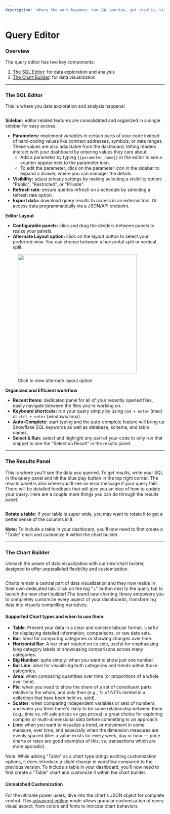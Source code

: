 ```yaml
---
description: 'Where the work happens: run SQL queries, get results, visualize them.'
---
```


# Query Editor

### Overview

The query editor has two key components:

1. [The SQL Editor](./#the-sql-editor): for data exploration and analysis
2. [The Chart Builder](./#the-chart-builder): for data visualization&#x20;

***

### The SQL Editor&#x20;

This is where you data exploration and analysis happens!

<figure><img src="../../../../../.gitbook/assets/Screenshot 2024-07-22 at 2.16.22 PM.png" alt=""><figcaption></figcaption></figure>

**Sidebar:** editor related features are consolidated and organized in a single sidebar for easy access.&#x20;

* **Parameters:**  implement variables in certain parts of your code instead of hard-coding values like contract addresses, symbols, or date ranges. These values are also adjustable from the dashboard, letting readers interact with your dashboard by entering values they care about.
  * Add a parameter by typing `{{parameter_name}}` in the editor to see a counter appear next to the parameter icon.&#x20;
  * To edit the parameter, click on the parameter icon in the sidebar to expand a drawer, where you can manager the details.&#x20;
* **Visibility:** adjust privacy settings by making selecting a visibility option: "Public", "Restricted", or "Private".
* **Refresh rate:** ensure queries refresh on a schedule by selecting a refresh rate option.
* **Export data:** download query results to access in an external tool. Or access data programmatically via a JSON/API endpoint. &#x20;

**Editor Layout**

* **Configurable panels:** click and drag the dividers between panels to resize your panels.
* **Alternate Layout option:** click on the layout button to select your preferred view. You can choose between a horizontal split or vertical split.&#x20;

<figure><img src="../../../../../.gitbook/assets/Screenshot 2024-07-24 at 7.40.18 AM.png" alt="" width="375"><figcaption><p>Click to view alternate layout option</p></figcaption></figure>

**Organized and Efficient workflow**

* **Recent Items:** dedicated panel for all of your recently opened files, easily navigate between the files you're working on.&#x20;
* **Keyboard shortcuts:** run your query simply by using `cmd + enter` (mac) or `ctrl + enter` (windows/linux).
* **Auto-Complete:** start typing and the auto-complete feature will bring up Snowflake SQL keywords as well as database, schema, and table names.&#x20;
* **Select & Run:** select and highlight any part of your code to only run that snippet to see the "Selection Result" in the results panel.&#x20;

***

### The Results Panel&#x20;

This is where you'll see the data you queried. To get results, write your SQL in the query panel and hit the blue play button in the top right corner. The results panel is also where you'll see an error message if your query fails. There will be detailed feedback that will give you an idea of how to update your query. Here are a couple more things you can do through the results panel.&#x20;

<figure><img src="../../../../../.gitbook/assets/Screenshot 2024-07-22 at 2.41.14 PM.png" alt=""><figcaption></figcaption></figure>

**Rotate a table:** if your table is super wide, you may want to rotate it to get a better sense of the columns in it.&#x20;

**Note:** To include a table in your dashboard, you'll now need to first create a "Table" chart and customize it within the chart builder.

***

### The Chart Builder

Unleash the power of data visualization with our new chart builder, designed to offer unparalleled flexibility and customization.

<figure><img src="../../../../../.gitbook/assets/Screenshot 2024-07-22 at 2.00.22 PM.png" alt=""><figcaption></figcaption></figure>

Charts remain a central part of data visualization and they now reside in their own dedicated tab. Click on the big "+" button next to the query tab to launch the new chart builder! The brand new charting library empowers you to completely customize every aspect of your dashboards, transforming data into visually compelling narratives.

#### **Supported Chart types and when to use them:**

* **Table**: Present your data in a clear and concise tabular format. Useful for displaying detailed information, comparisons, or raw data sets.
* **Bar**: Ideal for comparing categories or showing changes over time.&#x20;
* **Horizontal Bar**: A bar chart rotated on its side, useful for emphasizing long category labels or showcasing comparisons across many categories.
* **Big Number**: quite simply: when you want to show just one number.
* **Bar Line**: ideal for visualizing both categories and trends within those categories.
* **Area**: when comparing quantities over time (or proportions of a whole over time).&#x20;
* **Pie**: when you need to show the share of a set of constituent parts relative to the whole, and only then (e.g., % of NFTs minted in a collection that have been held vs. sold).&#x20;
* **Scatter**: when comparing independent variables or sets of numbers, and when you think there's likely to be some relationship between them (e.g., time vs. nft sale prices vs gas prices); a great choice for exploring complex or multi-dimensional data before committing to an approach.
* **Line**: when you want to visualize a trend, or movement in some measure, over time, and especially when the dimension measures are evenly spaced (like: a value exists for every week, day or hour — price charts or rates are good examples of this, vs. transactions which are more sporadic).

Note: While adding "Table" as a chart type brings exciting customization options, it does introduce a slight change in workflow compared to the previous version. To include a table in your dashboard, you'll now need to first create a "Table" chart and customize it within the chart builder.&#x20;

#### **Unmatched Customization**

For the ultimate power users, dive into the chart's JSON object for complete control. This [advanced editing](../create-a-chart/advanced-visualization.md) mode allows granular customization of every visual aspect, from colors and fonts to intricate chart behaviors.
